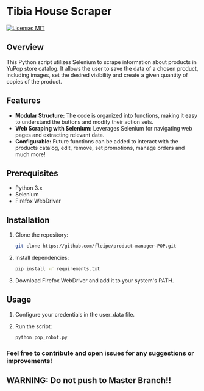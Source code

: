 # Tibia House Scraper

[![License: MIT](https://img.shields.io/badge/License-MIT-yellow.svg)](https://opensource.org/licenses/MIT)

## Overview

This Python script utilizes Selenium to scrape information about products in YuPop store catalog. It allows the user to save the data of a chosen product, including images, set the desired visibility and create a given quantity of copies of the product.

## Features

- **Modular Structure:** The code is organized into functions, making it easy to understand the buttons and modify their action sets.
- **Web Scraping with Selenium:** Leverages Selenium for navigating web pages and extracting relevant data.
- **Configurable:** Future functions can be added to interact with the products catalog, edit, remove, set promotions, manage orders and much more!

## Prerequisites

- Python 3.x
- Selenium
- Firefox WebDriver

## Installation

1. Clone the repository:

   ```bash
   git clone https://github.com/fleipe/product-manager-POP.git

2. Install dependencies:

   ```bash
   pip install -r requirements.txt

3. Download Firefox WebDriver and add it to your system's PATH.

## Usage
1. Configure your credentials in the user_data file.

2. Run the script:

   ```bash
   python pop_robot.py

### Feel free to contribute and open issues for any suggestions or improvements!
## WARNING: Do not push to Master Branch!!
